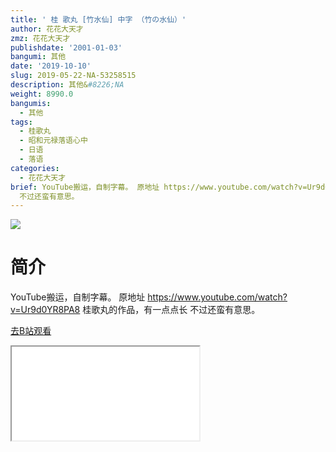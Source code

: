 ```yaml
---
title: ' 桂 歌丸 [竹水仙] 中字 （竹の水仙）'
author: 花花大天才
zmz: 花花大天才
publishdate: '2001-01-03'
bangumi: 其他
date: '2019-10-10'
slug: 2019-05-22-NA-53258515
description: 其他&#8226;NA
weight: 8990.0
bangumis:
  - 其他
tags:
  - 桂歌丸
  - 昭和元禄落语心中
  - 日语
  - 落语
categories:
  - 花花大天才
brief: YouTube搬运，自制字幕。 原地址 https://www.youtube.com/watch?v=Ur9d0YR8PA8 桂歌丸的作品，有一点点长
  不过还蛮有意思。
---
```

![](https://raw.githubusercontent.com/tcgriffith/owaraisite/master/static/tmpimg/c087af223dc996eb58c3e755d0155fca279ca0cc.jpg.480.jpg)
# 简介  
YouTube搬运，自制字幕。
原地址 https://www.youtube.com/watch?v=Ur9d0YR8PA8
桂歌丸的作品，有一点点长 不过还蛮有意思。  

[去B站观看](https://www.bilibili.com/video/av53258515/)
<div class ="resp-container"><iframe class="testiframe" src="//player.bilibili.com/player.html?aid=53258515"", scrolling="no", allowfullscreen="true" > </iframe></div> 
